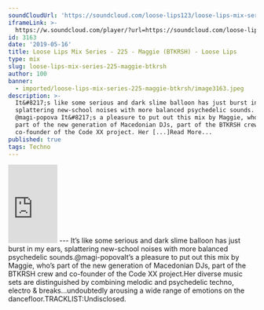 ```yaml
---
soundCloudUrl: 'https://soundcloud.com/loose-lips123/loose-lips-mix-series-225-maggie-btkrsh'
iframeLink: >-
  https://w.soundcloud.com/player/?url=https://soundcloud.com/loose-lips123/loose-lips-mix-series-225-maggie-btkrsh&color=00aabb&auto_play=false&hide_related=false&show_comments=true&show_user=true&show_reposts=false
id: 3163
date: '2019-05-16'
title: Loose Lips Mix Series - 225 - Maggie (BTKRSH) - Loose Lips
type: mix
slug: loose-lips-mix-series-225-maggie-btkrsh
author: 100
banner:
  - imported/loose-lips-mix-series-225-maggie-btkrsh/image3163.jpeg
description: >-
  It&#8217;s like some serious and dark slime balloon has just burst in my ears,
  splattering new-school noises with more balanced psychedelic sounds.
  @magi-popova It&#8217;s a pleasure to put out this mix by Maggie, who&#8217;s
  part of the new generation of Macedonian DJs, part of the BTKRSH crew and
  co-founder of the Code XX project. Her [...]Read More...
published: true
tags: Techno
---
```

<iframe id="sc-widget" title="title" width="100" height="160" scrolling="no" frameborder="yes" allow="autoplay" src="https://w.soundcloud.com/player/?url=https://soundcloud.com/loose-lips123/loose-lips-mix-series-225-maggie-btkrsh&amp;color=00aabb&amp;auto_play=false&amp;hide_related=false&amp;show_comments=true&amp;show_user=true&amp;show_reposts=false"></iframe>
---
It’s like some serious and dark slime balloon has just burst in my ears, splattering new-school noises with more balanced psychedelic sounds.@magi-popovaIt’s a pleasure to put out this mix by Maggie, who’s part of the new generation of Macedonian DJs, part of the BTKRSH crew and co-founder of the Code XX project.Her diverse music sets are distinguished by combining melodic and psychedelic techno, electro & breaks…undoubtedly arousing a wide range of emotions on the dancefloor.TRACKLIST:Undisclosed.